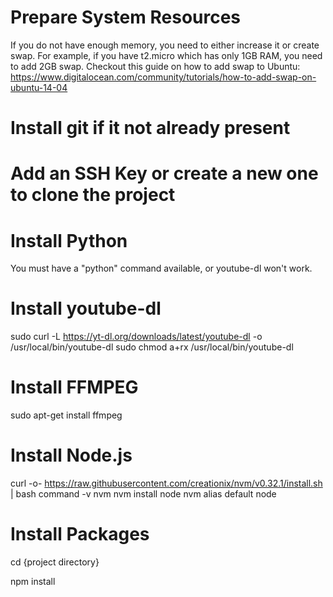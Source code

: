 # Prepare System Resources

If you do not have enough memory, you need to either increase it or create swap.
For example, if you have t2.micro which has only 1GB RAM, you need to add 2GB swap.
Checkout this guide on how to add swap to Ubuntu:
https://www.digitalocean.com/community/tutorials/how-to-add-swap-on-ubuntu-14-04

# Install git if it not already present

# Add an SSH Key or create a new one to clone the project

# Install Python
You must have a "python" command available, or youtube-dl won't work.

# Install youtube-dl

sudo curl -L https://yt-dl.org/downloads/latest/youtube-dl -o /usr/local/bin/youtube-dl
sudo chmod a+rx /usr/local/bin/youtube-dl

# Install FFMPEG

sudo apt-get install ffmpeg

# Install Node.js

curl -o- https://raw.githubusercontent.com/creationix/nvm/v0.32.1/install.sh | bash
command -v nvm
nvm install node
nvm alias default node

# Install Packages

cd {project directory}

npm install
